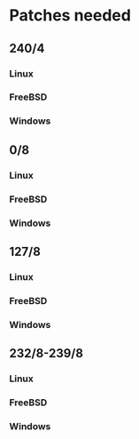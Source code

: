 # Patches needed

## 240/4

### Linux

### FreeBSD

### Windows

## 0/8

### Linux

### FreeBSD

### Windows

## 127/8

### Linux

### FreeBSD

### Windows

## 232/8-239/8

### Linux

### FreeBSD

### Windows


